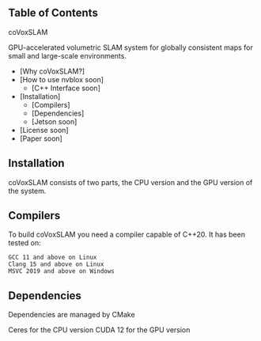 ## Table of Contents

coVoxSLAM

GPU-accelerated volumetric SLAM system for globally consistent maps for small and large-scale environments.


- [Why coVoxSLAM?]
- [How to use nvblox soon]
  - [C++ Interface soon]
- [Installation] <a id='installation'></a>
  - [Compilers] <a id='compilers'></a>
  - [Dependencies] <a id='deps'></a>
  - [Jetson soon]
- [License soon]
- [Paper soon]


## Installation <a id='installation'></a>

coVoxSLAM consists of two parts, the CPU version and the GPU version of the system.

## Compilers <a id='compilers'></a>

To build coVoxSLAM you need a compiler capable of C++20. It has been tested on:

    GCC 11 and above on Linux
    Clang 15 and above on Linux
    MSVC 2019 and above on Windows

## Dependencies <a id='deps'></a>

Dependencies are managed by CMake

Ceres for the CPU version
CUDA 12 for the GPU version
